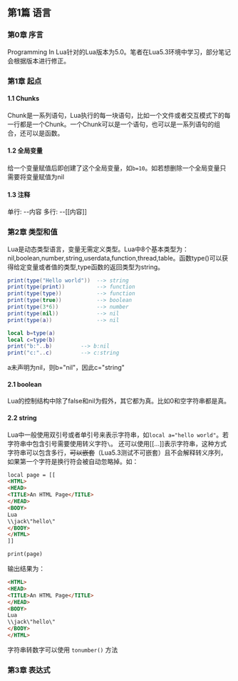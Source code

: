 ## 第1篇 语言
### 第0章 序言
Programming In Lua针对的Lua版本为5.0。笔者在Lua5.3环境中学习，部分笔记会根据版本进行修正。

### 第1章 起点
#### 1.1 Chunks
Chunk是一系列语句，Lua执行的每一块语句，比如一个文件或者交互模式下的每一行都是一个Chunk。一个Chunk可以是一个语句，也可以是一系列语句的组合，还可以是函数。

#### 1.2 全局变量
给一个变量赋值后即创建了这个全局变量，如``b=10``。如若想删除一个全局变量只需要将变量赋值为nil

#### 1.3 注释
单行: --内容
多行: --&#91;&#91;内容&#93;&#93;
 

### 第2章 类型和值
Lua是动态类型语言，变量无需定义类型。Lua中8个基本类型为：nil,boolean,number,string,userdata,function,thread,table。函数type()可以获得给定变量或者值的类型,type函数的返回类型为string。
```lua
print(type("Hello world"))  --> string
print(type(print))          --> function
print(type(type))           --> function
print(type(true))           --> boolean
print(type(3*6))            --> number
print(type(nil))            --> nil
print(type(a))              --> nil
```

```lua
local b=type(a)
local c=type(b)
print("b:"..b)         --> b:nil
print("c:"..c)         --> c:string
```
a未声明为nil，则b="nil"，因此c="string"

#### 2.1 boolean
Lua的控制结构中除了false和nil为假外，其它都为真。比如0和空字符串都是真。
#### 2.2 string
Lua中一般使用双引号或者单引号来表示字符串，如``local a="hello world"``。若字符串中包含引号需要使用转义字符``\``。
还可以使用&#91;&#91;...&#93;&#93;表示字符串，这种方式字符串可以包含多行，~~可以嵌套~~（Lua5.3测试不可嵌套）且不会解释转义序列，如果第一个字符是换行符会被自动忽略掉。如：
```html
local page = [[
<HTML>
<HEAD>
<TITLE>An HTML Page</TITLE>
</HEAD>
<BODY>
Lua
\\jack\"hello\"
</BODY>
</HTML>
]]

print(page)
```
输出结果为：
```html
<HTML>
<HEAD>
<TITLE>An HTML Page</TITLE>
</HEAD>
<BODY>
Lua
\\jack\"hello\"
</BODY>
</HTML>
```

字符串转数字可以使用 ``tonumber()`` 方法


### 第3章 表达式